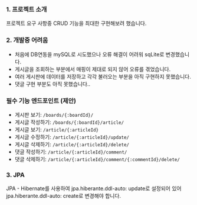 ### 1. 프로젝트 소개
프로젝트 요구 사항중 CRUD 기능을 최대한 구현해보려 했습니다.

### 2. 개발중 어려움
- 처음에 DB연동을 mySQL로 시도했으나 오류 해결이 어려워 sqLite로 변경했습니다.
- 게시글을 조회하는 부분에서 매핑이 제대로 되지 않어 오류를 겪었습니다.
- 여러 게시판에 데이터를 저장하고 각각 불러오는 부분을 아직 구현하지 못했습니다.
- 댓글 구현 부분도 아직 못했습니다..

### 필수 기능 엔드포인트 (제안)

- 게시판 보기: `/boards/{:boardId}/`
- 게시글 작성하기: `/boards/{:boardId}/article/`
- 게시글 보기: `/article/{:articleId}`
- 게시글 수정하기: `/article/{:articleId}/update/`
- 게시글 삭제하기: `/article/{:articleId}/delete/`
- 댓글 작성하기: `/article/{:articleId}/comment/`
- 댓글 삭제하기: `/article/{:articleId}/comment/{:commentId}/delete/`

### 3. JPA
JPA - Hibernate를 사용하여 jpa.hiberante.ddl-auto: update로 설정되어 있어
jpa.hiberante.ddl-auto: create로 변경해야 합니다.